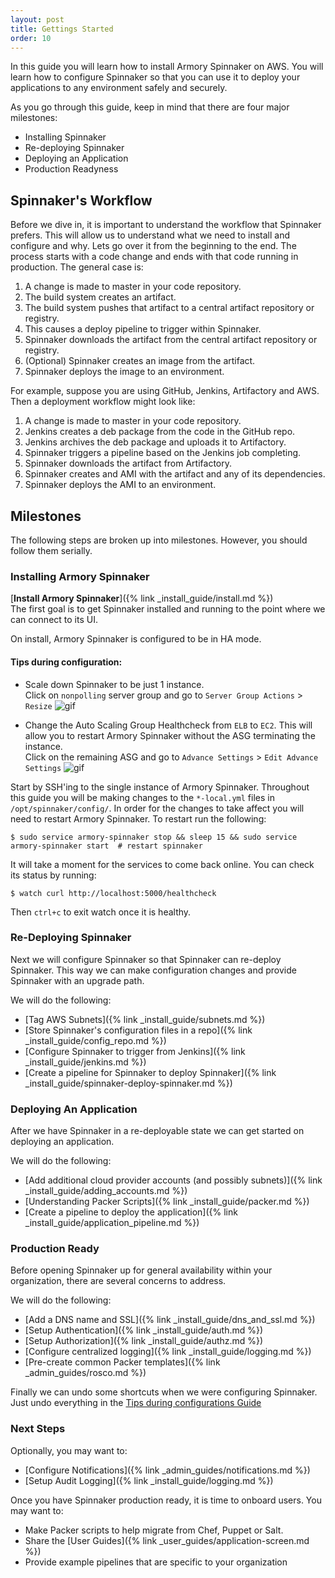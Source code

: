 ```yaml
---
layout: post
title: Gettings Started
order: 10
---
```


In this guide you will learn how to install Armory Spinnaker on AWS. You will learn how to configure Spinnaker so that you can use it to deploy your applications to any environment safely and securely.

As you go through this guide, keep in mind that there are four major milestones:

- Installing Spinnaker
- Re-deploying Spinnaker
- Deploying an Application
- Production Readyness


## Spinnaker's Workflow

Before we dive in, it is important to understand the workflow that Spinnaker prefers. This will allow us to understand what we need to install and configure and why. Lets go over it from the beginning to the end. The process starts with a code change and ends with that code running in production. The general case is:

1. A change is made to master in your code repository.
2. The build system creates an artifact.
3. The build system pushes that artifact to a central artifact repository or registry.
4. This causes a deploy pipeline to trigger within Spinnaker.
5. Spinnaker downloads the artifact from the central artifact repository or registry.
6. (Optional) Spinnaker creates an image from the artifact.
7. Spinnaker deploys the image to an environment.


For example, suppose you are using GitHub, Jenkins, Artifactory and AWS. Then a deployment workflow might look like:

1. A change is made to master in your code repository.
2. Jenkins creates a deb package from the code in the GitHub repo.
3. Jenkins archives the deb package and uploads it to Artifactory.
4. Spinnaker triggers a pipeline based on the Jenkins job completing.
5. Spinnaker downloads the artifact from Artifactory.
6. Spinnaker creates and AMI with the artifact and any of its dependencies.
7. Spinnaker deploys the AMI to an environment.



## Milestones

The following steps are broken up into milestones. However, you should follow them serially.


### Installing Armory Spinnaker
[**Install Armory Spinnaker**]({% link _install_guide/install.md %})  
The first goal is to get Spinnaker installed and running to the point where we can connect to its UI.

On install, Armory Spinnaker is configured to be in HA mode. 

#### Tips during configuration:
- Scale down Spinnaker to be just 1 instance.  
Click on `nonpolling` server group and go to `Server Group Actions` > `Resize`
![gif](https://cl.ly/003B1D0b0P0C/Screen%20Recording%202017-09-05%20at%2006.06%20PM.gif)


- Change the Auto Scaling Group Healthcheck from `ELB` to `EC2`. This will allow you to restart Armory Spinnaker without the ASG terminating the instance.  
Click on the remaining ASG and go to `Advance Settings` > `Edit Advance Settings`
![gif](https://cl.ly/2A1A1V3t3d2R/Screen%20Recording%202017-09-05%20at%2006.12%20PM.gif)


Start by SSH'ing to the single instance of Armory Spinnaker. Throughout this guide you will be making changes to the `*-local.yml` files in `/opt/spinnaker/config/`. In order for the changes to take affect you will need to restart Armory Spinnaker. To restart run the following:
```
$ sudo service armory-spinnaker stop && sleep 15 && sudo service armory-spinnaker start  # restart spinnaker
```

It will take a moment for the services to come back online. You can check its status by running:
```
$ watch curl http://localhost:5000/healthcheck
```
Then `ctrl+c` to exit watch once it is healthy.



### Re-Deploying Spinnaker

Next we will configure Spinnaker so that Spinnaker can re-deploy Spinnaker. This way we can make configuration changes and provide Spinnaker with an upgrade path.

We will do the following:

- [Tag AWS Subnets]({% link _install_guide/subnets.md %})
- [Store Spinnaker's configuration files in a repo]({% link _install_guide/config_repo.md %})
- [Configure Spinnaker to trigger from Jenkins]({% link _install_guide/jenkins.md %})
- [Create a pipeline for Spinnaker to deploy Spinnaker]({% link _install_guide/spinnaker-deploy-spinnaker.md %})



### Deploying An Application

After we have Spinnaker in a re-deployable state we can get started on deploying an application.

We will do the following:

- [Add additional cloud provider accounts (and possibly subnets)]({% link _install_guide/adding_accounts.md %})
- [Understanding Packer Scripts]({% link _install_guide/packer.md %})
- [Create a pipeline to deploy the application]({% link _install_guide/application_pipeline.md %})


### Production Ready

Before opening Spinnaker up for general availability within your organization, there are several concerns to address.

We will do the following:

- [Add a DNS name and SSL]({% link _install_guide/dns_and_ssl.md %})
- [Setup Authentication]({% link _install_guide/auth.md %})
- [Setup Authorization]({% link _install_guide/authz.md %})
- [Configure centralized logging]({% link _install_guide/logging.md %})
- [Pre-create common Packer templates]({% link _admin_guides/rosco.md %})

Finally we can undo some shortcuts when we were configuring Spinnaker. Just undo everything in the [Tips during configurations Guide](#tips-during-configuration)


### Next Steps

Optionally, you may want to:

- [Configure Notifications]({% link _admin_guides/notifications.md %})
- [Setup Audit Logging]({% link _install_guide/logging.md %})

Once you have Spinnaker production ready, it is time to onboard users. You may want to:

- Make Packer scripts to help migrate from Chef, Puppet or Salt.
- Share the [User Guides]({% link _user_guides/application-screen.md %})
- Provide example pipelines that are specific to your organization
